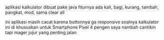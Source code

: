 aplikasi kalkulator dibuat pake java
fiturnya ada kali, bagi, kurang, tambah, pangkat, mod, sama clear all 

ini aplikasi masih cacat karena buttonnya ga responsive soalnya kalkulator ini di khususkan untuk Smartphone Pixel 4
pengen saya nambah cantikin tapi mager jujur yang penting jalan
